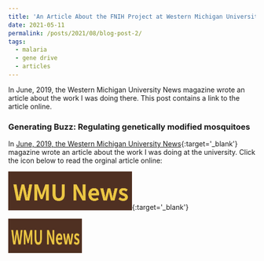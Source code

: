 ```yaml
---
title: 'An Article About the FNIH Project at Western Michigan University'
date: 2021-05-11
permalink: /posts/2021/08/blog-post-2/
tags:
  - malaria
  - gene drive
  - articles
---
```

In June, 2019, the Western Michigan University News magazine wrote an article about the work I was doing there. This post contains a link to the article online.

### Generating Buzz: Regulating genetically modified mosquitoes

In [June, 2019, the Western Michigan University News](https://wmich.edu/news/2019/06){:target='_blank'} magazine wrote an article about the work I was doing at the university. Click the icon below to read the orginal article online: 

[<img src="/images/WMUNews.png" alt="Link to article" width="50%"/>](https://wmich.edu/news/2019/06/57059){:target='_blank'}

<a href="https://www.qries.com/">
         <img alt="Qries" src="/images/WMUNews.png"
         width=150" height="70" align="middle">
      </a>